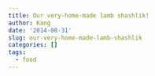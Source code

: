```yaml
---
title: Our very-home-made lamb shashlik!
author: Kang
date: '2014-08-31'
slug: our-very-home-made-lamb-shashlik
categories: []
tags:
  - food
---
```


